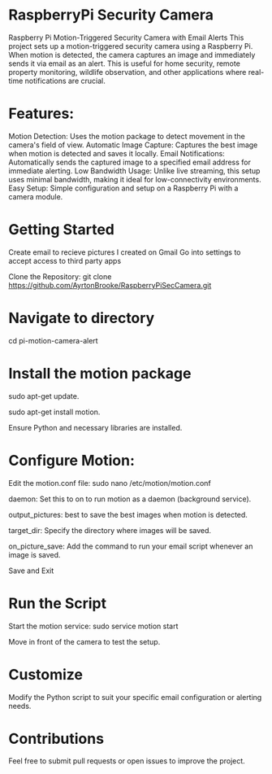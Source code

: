 # RaspberryPi Security Camera
Raspberry Pi Motion-Triggered Security Camera with Email Alerts
This project sets up a motion-triggered security camera using a Raspberry Pi. When motion is detected, the camera captures an image and immediately sends it via email as an alert. This is useful for home security, remote property monitoring, wildlife observation, and other applications where real-time notifications are crucial.

# Features:
Motion Detection: Uses the motion package to detect movement in the camera's field of view.
Automatic Image Capture: Captures the best image when motion is detected and saves it locally.
Email Notifications: Automatically sends the captured image to a specified email address for immediate alerting.
Low Bandwidth Usage: Unlike live streaming, this setup uses minimal bandwidth, making it ideal for low-connectivity environments.
Easy Setup: Simple configuration and setup on a Raspberry Pi with a camera module.

# Getting Started
Create email to recieve pictures
I created on Gmail
Go into settings to accept access to third party apps

Clone the Repository:
git clone https://github.com/AyrtonBrooke/RaspberryPiSecCamera.git

# Navigate to directory
cd pi-motion-camera-alert

# Install the motion package
sudo apt-get update.

sudo apt-get install motion.

Ensure Python and necessary libraries are installed.

# Configure Motion:
Edit the motion.conf file:
sudo nano /etc/motion/motion.conf

daemon: Set this to on to run motion as a daemon (background service).

output_pictures: best to save the best images when motion is detected.

target_dir: Specify the directory where images will be saved.

on_picture_save: Add the command to run your email script whenever an image is saved.

Save and Exit

# Run the Script
Start the motion service:
sudo service motion start

Move in front of the camera to test the setup.

# Customize
Modify the Python script to suit your specific email configuration or alerting needs.

# Contributions
Feel free to submit pull requests or open issues to improve the project.
